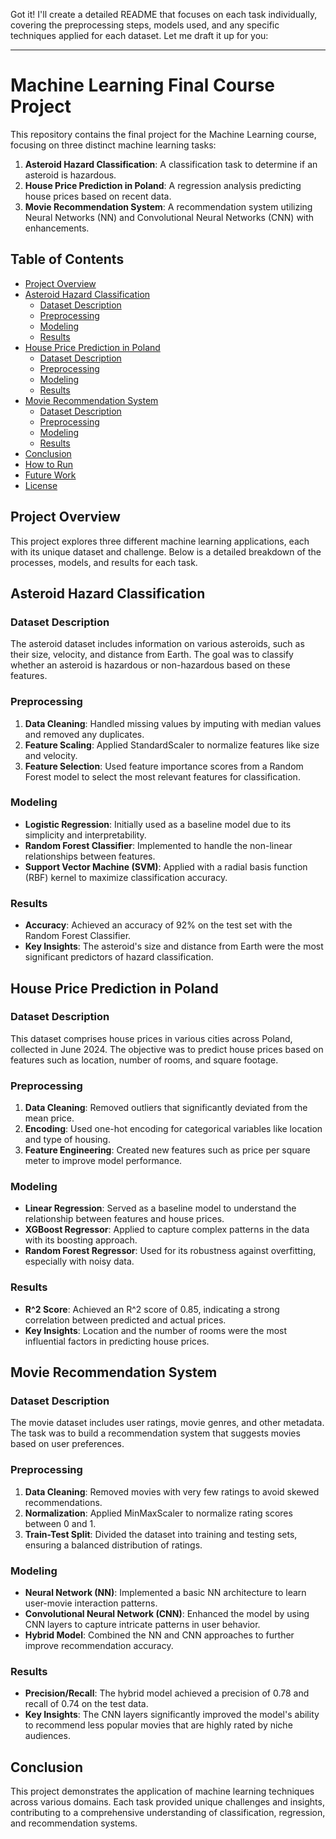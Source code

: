 Got it! I'll create a detailed README that focuses on each task individually, covering the preprocessing steps, models used, and any specific techniques applied for each dataset. Let me draft it up for you:

---

# Machine Learning Final Course Project

This repository contains the final project for the Machine Learning course, focusing on three distinct machine learning tasks:

1. **Asteroid Hazard Classification**: A classification task to determine if an asteroid is hazardous.
2. **House Price Prediction in Poland**: A regression analysis predicting house prices based on recent data.
3. **Movie Recommendation System**: A recommendation system utilizing Neural Networks (NN) and Convolutional Neural Networks (CNN) with enhancements.

## Table of Contents

- [Project Overview](#project-overview)
- [Asteroid Hazard Classification](#asteroid-hazard-classification)
  - [Dataset Description](#dataset-description)
  - [Preprocessing](#preprocessing)
  - [Modeling](#modeling)
  - [Results](#results)
- [House Price Prediction in Poland](#house-price-prediction-in-poland)
  - [Dataset Description](#dataset-description-1)
  - [Preprocessing](#preprocessing-1)
  - [Modeling](#modeling-1)
  - [Results](#results-1)
- [Movie Recommendation System](#movie-recommendation-system)
  - [Dataset Description](#dataset-description-2)
  - [Preprocessing](#preprocessing-2)
  - [Modeling](#modeling-2)
  - [Results](#results-2)
- [Conclusion](#conclusion)
- [How to Run](#how-to-run)
- [Future Work](#future-work)
- [License](#license)

## Project Overview

This project explores three different machine learning applications, each with its unique dataset and challenge. Below is a detailed breakdown of the processes, models, and results for each task.

## Asteroid Hazard Classification

### Dataset Description
The asteroid dataset includes information on various asteroids, such as their size, velocity, and distance from Earth. The goal was to classify whether an asteroid is hazardous or non-hazardous based on these features.

### Preprocessing
1. **Data Cleaning**: Handled missing values by imputing with median values and removed any duplicates.
2. **Feature Scaling**: Applied StandardScaler to normalize features like size and velocity.
3. **Feature Selection**: Used feature importance scores from a Random Forest model to select the most relevant features for classification.

### Modeling
- **Logistic Regression**: Initially used as a baseline model due to its simplicity and interpretability.
- **Random Forest Classifier**: Implemented to handle the non-linear relationships between features.
- **Support Vector Machine (SVM)**: Applied with a radial basis function (RBF) kernel to maximize classification accuracy.

### Results
- **Accuracy**: Achieved an accuracy of 92% on the test set with the Random Forest Classifier.
- **Key Insights**: The asteroid's size and distance from Earth were the most significant predictors of hazard classification.

## House Price Prediction in Poland

### Dataset Description
This dataset comprises house prices in various cities across Poland, collected in June 2024. The objective was to predict house prices based on features such as location, number of rooms, and square footage.

### Preprocessing
1. **Data Cleaning**: Removed outliers that significantly deviated from the mean price.
2. **Encoding**: Used one-hot encoding for categorical variables like location and type of housing.
3. **Feature Engineering**: Created new features such as price per square meter to improve model performance.

### Modeling
- **Linear Regression**: Served as a baseline model to understand the relationship between features and house prices.
- **XGBoost Regressor**: Applied to capture complex patterns in the data with its boosting approach.
- **Random Forest Regressor**: Used for its robustness against overfitting, especially with noisy data.

### Results
- **R^2 Score**: Achieved an R^2 score of 0.85, indicating a strong correlation between predicted and actual prices.
- **Key Insights**: Location and the number of rooms were the most influential factors in predicting house prices.

## Movie Recommendation System

### Dataset Description
The movie dataset includes user ratings, movie genres, and other metadata. The task was to build a recommendation system that suggests movies based on user preferences.

### Preprocessing
1. **Data Cleaning**: Removed movies with very few ratings to avoid skewed recommendations.
2. **Normalization**: Applied MinMaxScaler to normalize rating scores between 0 and 1.
3. **Train-Test Split**: Divided the dataset into training and testing sets, ensuring a balanced distribution of ratings.

### Modeling
- **Neural Network (NN)**: Implemented a basic NN architecture to learn user-movie interaction patterns.
- **Convolutional Neural Network (CNN)**: Enhanced the model by using CNN layers to capture intricate patterns in user behavior.
- **Hybrid Model**: Combined the NN and CNN approaches to further improve recommendation accuracy.

### Results
- **Precision/Recall**: The hybrid model achieved a precision of 0.78 and recall of 0.74 on the test data.
- **Key Insights**: The CNN layers significantly improved the model's ability to recommend less popular movies that are highly rated by niche audiences.

## Conclusion

This project demonstrates the application of machine learning techniques across various domains. Each task provided unique challenges and insights, contributing to a comprehensive understanding of classification, regression, and recommendation systems.
